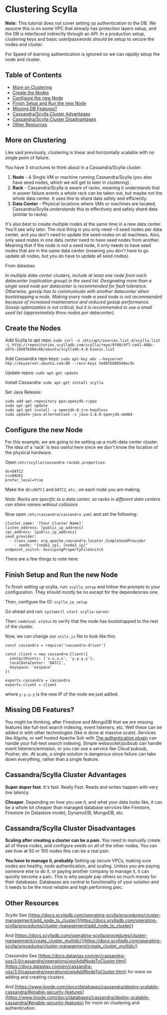 # Clustering Scylla <!-- omit in toc -->

**Note:** This tutorial does not cover setting up authentication to the DB. We assume this is on some VPC that already has protection layers setup, and the DB is interfaced indirectly through an API. In a production setup, clustering keys and basic user/passwords should be setup to secure the nodes and cluster.

For Speed of learning authentication is ignored so we can rapidly setup the node and cluster.

## Table of Contents <!-- omit in toc -->
- [More on Clustering](#more-on-clustering)
- [Create the Nodes](#create-the-nodes)
- [Configure the new Node](#configure-the-new-node)
- [Finish Setup and Run the new Node](#finish-setup-and-run-the-new-node)
- [Missing DB Features?](#missing-db-features)
- [Cassandra/Scylla Cluster Advantages](#cassandrascylla-cluster-advantages)
- [Cassandra/Scylla Cluster Disadvantages](#cassandrascylla-cluster-disadvantages)
- [Other Resources](#other-resources)

## More on Clustering
Like said previously, clustering is linear and horizontally scalable with no single point of failure.

You have 3 structures to think about in a Cassandra/Scylla cluster:

1. **Node** - A Single VM or machine running Cassandra/Scylla (you also have seed nodes, which we will get to later in clustering).
2. **Rack** - Cassandra/Scylla is aware of racks, meaning it understands that in power failure events a whole rack can be taken out, but maybe not the whole data center. It uses this to shard data safely and efficiently.
3. **Data Center** - Physical locations where VMs or machines are located, Cassandra/Scylla understands this to effectively and safely shard data (similar to racks).

It's also best to create multiple nodes at the same time in a new data center. You'll see why later. The nice thing is you only need ~3 seed nodes per data center, and you don't need to update the seed nodes on all machines. Also, only seed nodes in one data center need to have seed nodes from another. Meaning that if the node is not a seed node, it only needs to have seed nodes that are in the same data center (meaning you don't have to go update all nodes, but you do have to update all seed nodes).

From datastax:

*In multiple data-center clusters, include at least one node from each datacenter (replication group) in the seed list. Designating more than a single seed node per datacenter is recommended for fault tolerance. Otherwise, gossip has to communicate with another datacenter when bootstrapping a node.*
*Making every node a seed node is not recommended because of increased maintenance and reduced gossip performance. Gossip optimization is not critical, but it is recommended to use a small seed list (approximately three nodes per datacenter).*

## Create the Nodes

Add Scylla to apt repo:
`sudo curl -o /etc/apt/sources.list.d/scylla.list -L http://repositories.scylladb.com/scylla/repo/8fd0c4f7-ce41-408c-a5fe-1660fb504c6b/ubuntu/scylladb-4.0-bionic.list`

Add Cassandra repo keys:
`sudo apt-key adv --keyserver hkp://keyserver.ubuntu.com:80 --recv-keys 5e08fbd8b5d6ec9c`

Update repos:
`sudo apt-get update`

Install Cassandra:
`sudo apt-get install scylla`

Set Java Release:
```
sudo add-apt-repository ppa:openjdk-r/ppa
sudo apt-get update
sudo apt-get install -y openjdk-8-jre-headless
sudo update-java-alternatives -s java-1.8.0-openjdk-amd64
```

## Configure the new Node

For this example, we are going to be setting up a multi-data center cluster. The idea of a 'rack' is less useful here since we don't know the location of the physical hardware.

Open `/etc/scylla/cassandra-rackdc.properties`:

```
dc=DATC2
rc=RACK1
prefer_local=true
```
Make the dc=`DATC1` and `DATC2`, `etc.` on each node you are making.

*Note: Racks are specific to a data center, so racks in different data centers can share names without collisions*

Now open `/etc/cassandra/cassandra.yaml` and set the following:

```
cluster_name: '[Your Cluster Name]'
listen_address: [public_ip_address]
rpc_address: [public_ip_address]
seed_provider:
  - class_name: org.apache.cassandra.locator.SimpleSeedProvider
    - seeds: "[node1_ip], [node2_ip]"
endpoint_snitch: GossipingPropertyFileSnitch
```
There are a few things to note here:

## Finish Setup and Run the new Node

To finish setting up scylla, run:
`scylla_setup`
and follow the prompts to your configuration. They should mostly be no except for the dependencies one.

Then, configure the IO:
`scylla_io_setup`

Go ahead and run:
`systemctl start scylla-server`

Then:
`nodetool status`
to verify that the node has bootstrapped to the rest of the cluster.

Now, we can change our `utils.js` file to look like this:

```
const cassandra = require('cassandra-driver')

const client = new cassandra.Client({
  contactPoints: ['x.x.x.x', 'y.y.y.y'],
  localDataCenter: 'DATC1',
  keyspace: 'exspace'
})

exports.cassandra = cassandra
exports.client = client
```

where `y.y.y.y` is the new IP of the node we just added.

## Missing DB Features?

You might be thinking, after Firestore and MongoDB that we are missing features like full-text search indexing, event listeners, etc. Well these can be added in with other technologies (like is done at massive scale). Services like Algolia, or self hosted Apache Solr with [The authentication plugin](https://lucene.apache.org/solr/guide/8_3/rule-based-authorization-plugin.html) can handle your full-text search indexing. Simple websocket/pubsub can handle event listeners/emission, or you can use a service like Cloud pubsub, Pusher, etc. At scale, a single solution is dangerous since failure can take down everything, rather than a single feature.

## Cassandra/Scylla Cluster Advantages

**Super duper fast**. It's fast. Really Fast. Reads and writes happen with very low latency.

**Cheaper**. Depending on how you use it, and what your data looks like, it can be a whole lot cheaper than managed database services like Firestore, Firestore (in Datastore mode), DynamoDB, MongoDB, etc.

## Cassandra/Scylla Cluster Disadvantages

**Scaling after creating a cluster can be a pain**. You need to manually create all of these nodes, and configure seeds on all of the other nodes. You can see how at 50 or 100 nodes this can be a real pain.

**You have to manage it, probably** Setting up secure VPCs, making sure nodes are healthy, node authentication, and scaling. Unless you are paying someone else to do it, or paying another company to manage it, it can quickly become a pain. This is why people pay others so much money for their databases. Databases are central to functionality of your solution and it needs to be the most reliable and high performing piec.

## Other Resources

*Scylla*
See [https://docs.scylladb.com/operating-scylla/procedures/cluster-management/add_node_to_cluster/](https://docs.scylladb.com/operating-scylla/procedures/cluster-management/add_node_to_cluster/)

And [https://docs.scylladb.com/operating-scylla/procedures/cluster-management/create_cluster_multidc/](https://docs.scylladb.com/operating-scylla/procedures/cluster-management/create_cluster_multidc/)

*Cassandra*
See [https://docs.datastax.com/en/cassandra-oss/3.0/cassandra/operations/opsAddNodeToCluster.html](https://docs.datastax.com/en/cassandra-oss/3.0/cassandra/operations/opsAddNodeToCluster.html) for more on adding and creating clusters.

And [https://www.linode.com/docs/databases/cassandra/deploy-scalable-cassandra/#enable-security-features](https://www.linode.com/docs/databases/cassandra/deploy-scalable-cassandra/#enable-security-features) for more on clustering and authentication.
